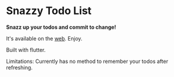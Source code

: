 # Snazzy Todo List

**Snazz up your todos and commit to change!**

It's available on the [web](https://csarevalo.github.io/snazzy-todo-list/). Enjoy.

Built with flutter.



Limitations: Currently has no method to remember your todos after refreshing.
